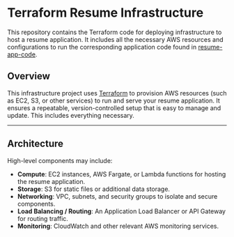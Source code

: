 # Terraform Resume Infrastructure

This repository contains the Terraform code for deploying infrastructure to host a resume application. It includes all the necessary AWS resources and configurations to run the corresponding application code found in [resume-app-code](https://github.com/jacklavelle286/resume-app-code).


## Overview
This infrastructure project uses [Terraform](https://www.terraform.io/) to provision AWS resources (such as EC2, S3, or other services) to run and serve your resume application. It ensures a repeatable, version-controlled setup that is easy to manage and update. This includes everything necessary. 

---

## Architecture
High-level components may include:
- **Compute**: EC2 instances, AWS Fargate, or Lambda functions for hosting the resume application.
- **Storage**: S3 for static files or additional data storage.
- **Networking**: VPC, subnets, and security groups to isolate and secure components.
- **Load Balancing / Routing**: An Application Load Balancer or API Gateway for routing traffic.
- **Monitoring**: CloudWatch and other relevant AWS monitoring services.


